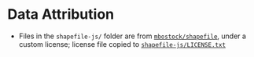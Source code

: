 # Data Attribution

- Files in the `shapefile-js/` folder are from [`mbostock/shapefile`](https://github.com/mbostock/shapefile), under a custom license; license file copied to [`shapefile-js/LICENSE.txt`](shapefile-js/LICENSE.txt)

